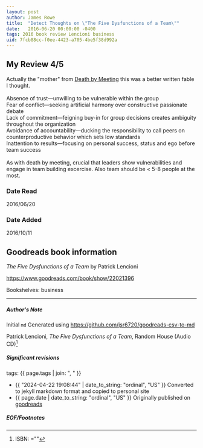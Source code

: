 ```yaml
---
layout: post
author: James Rowe
title:  "Detect Thoughts on \"The Five Dysfunctions of a Team\""
date:   2016-06-20 00:00:00 -0400
tags: 2016 book review Lencioni business
uid: 7fcb88cc-f0ee-4423-a705-4be5f38d992a
---
```


<!-- highly dependent on how you personally use jekyll templates, and how you want this to show up -->
<!-- escape any jekyll keys with double brackets -->

## My Review 4/5

Actually the "mother" from [Death by Meeting](https://www.goodreads.com/book/show/49040) this was a better written fable I thought. <br/><br/>Absence of trust—unwilling to be vulnerable within the group<br/>Fear of conflict—seeking artificial harmony over constructive passionate debate<br/>Lack of commitment—feigning buy-in for group decisions creates ambiguity throughout the organization<br/>Avoidance of accountability—ducking the responsibility to call peers on counterproductive behavior which sets low standards<br/>Inattention to results—focusing on personal success, status and ego before team success<br/><br/>As with death by meeting, crucial that leaders show vulnerabilities and engage in team building excercise. Also team should be < 5-8 people at the most.

### Date Read
2016/06/20

### Date Added
2016/10/11

## Goodreads book information

*The Five Dysfunctions of a Team* by Patrick Lencioni

https://www.goodreads.com/book/show/22021396

Bookshelves: business

---

##### Author's Note

Initial `md` Generated using https://github.com/jsr6720/goodreads-csv-to-md

Patrick Lencioni, *The Five Dysfunctions of a Team*,  Random House  (Audio CD)[^1]

##### Significant revisions

tags: {{ page.tags | join: ", " }} <!-- todo move this somewhere -->

- {{ "2024-04-22 19:08:44" | date_to_string: "ordinal", "US" }} Converted to jekyll markdown format and copied to personal site
- {{ page.date | date_to_string: "ordinal", "US" }} Originally published on [goodreads](https://www.goodreads.com)

##### EOF/Footnotes

[^1]: ISBN: =""